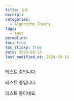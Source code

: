 ```yaml
---
title: 필수
excerpt: 
categories:
  - Algorithm Theory
tags:
  - test
permalink: 
toc: true
toc_sticky: true
date: 2024-09-13
last_modified_at: 2024-09-14
---
```





테스트 중입니다.

테스트 중입니다.

테스트 중이네요.